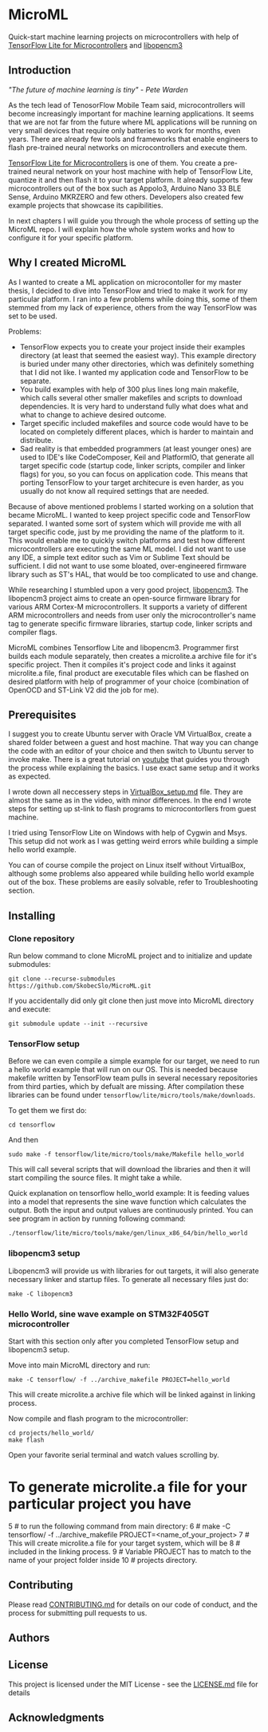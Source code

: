 # MicroML

Quick-start machine learning projects on microcontrollers with help of [TensorFlow Lite for Microcontrollers](https://github.com/tensorflow/tensorflow/tree/master/tensorflow/lite/micro) and [libopencm3](https://github.com/libopencm3/libopencm3)

## Introduction

*\"The future of machine learning is tiny\" - Pete Warden* 
 
As the tech lead of TenosorFlow Mobile Team said, microcontrollers will become increasingly important for machine learning applications. It seems that we are not far from the future where ML applications will be running on very small devices that require only batteries to work for months, even years. There are already few tools and frameworks that enable engineers to flash pre-trained neural networks on microcontrollers and execute them. 

[TensorFlow Lite for Microcontrollers](https://github.com/tensorflow/tensorflow/tree/master/tensorflow/lite/micro) is one of them. You create a pre-trained neural network on your host machine with help of TensorFlow Lite, quantize it and then flash it to your target platform. It already supports few microcontrollers out of the box such as Appolo3, Arduino Nano 33 BLE Sense, Arduino MKRZERO and few others.
Developers also created few example projects that showcase its capibilities. 

In next chapters I will guide you through the whole process of setting up the MicroML repo. I will explain how the whole system works and how to configure it for your specific platform. 


## Why I created MicroML

As I wanted to create a ML application on microcontoller for my master thesis, I decided to dive into TensorFlow and tried to make it work for my particular platform. I ran into a few problems while doing this, some of them stemmed from my lack of experience, others from the way TensorFlow was set to be used.

Problems:
- TensorFlow expects you to create your project inside their examples directory (at least that seemed the easiest way). This example directory is buried under many other directories, which was definitely something that I did not like. I wanted my application code and TensorFlow to be separate.
- You build examples with help of 300 plus lines long main makefile, which calls several other smaller makefiles and scripts to download dependencies. It is very hard to understand fully what does what and what to change to achieve desired outcome.
- Target specific included makefiles and source code would have to be located on completely different places, which is harder to maintain and distribute.
- Sad reality is that embedded programmers (at least younger ones) are used to IDE's like CodeComposer, Keil and PlatformIO, that generate all target specific code (startup code, linker scripts, compiler and linker flags) for you, so you can focus on application code. This means that porting TensorFlow to your target architecure is even harder, as you usually do not know all required settings that are needed.

Because of above mentioned problems I started working on a solution that became MicroML. I wanted to keep project specific code and TensorFlow separated. I wanted some sort of system which will provide me with all target specific code, just by me providing the name of the platform to it. This would enable me to quickly switch platforms and test how different microcontrollers are executing the same ML model. I did not want to use any IDE, a simple text editor such as Vim or Sublime Text should be sufficient. I did not want to use some bloated, over-engineered firmware library such as ST's HAL, that would be too complicated to use and change.

While researching I stumbled upon a very good project, [libopencm3](https://github.com/libopencm3/libopencm3). The libopencm3 project aims to create an open-source firmware library for various ARM Cortex-M microcontrollers. It supports a variety of different ARM microcontrollers and needs from user only the microcontroller's name tag to generate specific firmware libraries, startup code, linker scripts and compiler flags.

MicroML combines Tensorflow Lite and libopencm3. Programmer first builds each module separately, then creates a microlite.a archive file for it's specific project. Then it compiles it's project code and links it against microlite.a file, final product are executable files which can be flashed on desired platform with help of programmer of your choice (combination of OpenOCD and ST-Link V2 did the job for me). 


## Prerequisites

I suggest you to create Ubuntu server with Oracle VM VirtualBox, create a shared folder between a guest and host machine. That way you can change the code with an editor of your choice and then switch to Ubuntu server to invoke make. There is a great tutorial on [youtube](https://www.youtube.com/watch?v=kYEzEFH5LiM) that guides you through the process while explaining the basics. I use exact same setup and it works as expected.  

I wrote down all neccessery steps in [VirtualBox_setup.md](https://github.com/SkobecSlo/MicroML/blob/master/VirtualBox_setup.md) file. They are almost the same as in the video, with minor differences. In the end I wrote steps for setting up st-link to flash programs to microcontorllers from guest machine.

I tried using TensorFlow Lite on Windows with help of Cygwin and Msys. This setup did not work as I was getting weird errors while building a simple hello world example. 

You can of course compile the project on Linux itself without VirtualBox, although some problems also appeared while building hello world example out of the box. These problems are easily solvable, refer to Troubleshooting section. 

## Installing

### Clone repository
Run below command to clone MicroML project and to initialize and update submodules:

`git clone --recurse-submodules https://github.com/SkobecSlo/MicroML.git`

If you accidentally did only git clone then just move into MicroML directory and execute:

`git submodule update --init --recursive`

### TensorFlow setup 
Before we can even compile a simple example for our target, we need to run a hello world
example that will run on our OS. This is needed because makefile written by 
TensorFlow team pulls in several necessary repositories from third parties, 
which by defualt are missing. After compilation these libraries can be found under 
`tensorflow/lite/micro/tools/make/downloads`. 

To get them we first do:

`cd tensorflow`

And then 

`sudo make -f tensorflow/lite/micro/tools/make/Makefile hello_world`

This will call several scripts that will download the libraries and then 
it will start compiling the source files. It might take a while.

Quick explanation on tensorflow hello_world example:
It is feeding values into a model that represents the sine wave function which calculates the output. Both the input and output values are continuously printed.
You can see program in action by running following command:

`./tensorflow/lite/micro/tools/make/gen/linux_x86_64/bin/hello_world`

### libopencm3 setup

Libopencm3 will provide us with libraries for out targets, it will also generate necessary linker and startup files.
To generate all necessary files just do:

`make -C libopencm3`

### Hello World, sine wave example on STM32F405GT microcontroller

Start with this section only after you completed TensorFlow setup and libopencm3 setup.

Move into main MicroML directory and run:

`make -C tensorflow/ -f ../archive_makefile PROJECT=hello_world`

This will create microlite.a archive file which will be linked against in linking process.

Now compile and flash program to the microcontroller:

```
cd projects/hello_world/
make flash
```

Open your favorite serial terminal and watch values scrolling by.

# To generate microlite.a file for your particular project you have
  5 # to run the following command from main directory:
  6 # make -C tensorflow/ -f ../archive_makefile PROJECT=<name_of_your_project>
  7 # This will create microlite.a file for your target system, which will be
  8 # included in the linking process.
  9 # Variable PROJECT has to match to the name of your project folder inside
 10 # projects directory.

## Contributing

Please read [CONTRIBUTING.md](https://gist.github.com/PurpleBooth/b24679402957c63ec426) for details on our code of conduct, and the process for submitting pull requests to us.

## Authors

## License

This project is licensed under the MIT License - see the [LICENSE.md](LICENSE.md) file for details

## Acknowledgments

